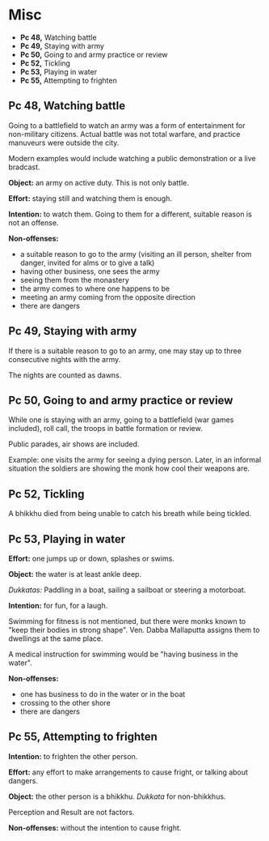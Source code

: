 # Misc

-   **Pc 48,** Watching battle
-   **Pc 49,** Staying with army
-   **Pc 50,** Going to and army practice or review
-   **Pc 52,** Tickling
-   **Pc 53,** Playing in water
-   **Pc 55,** Attempting to frighten

## Pc 48, Watching battle

<!-- latex
\begin{multicols}{2}
-->

Going to a battlefield to watch an army was a form of entertainment for
non-military citizens. Actual battle was not total warfare, and practice
manuveurs were outside the city.

Modern examples would include watching a public demonstration or a live
bradcast.

**Object:** an army on active duty. This is not only battle.

**Effort:** staying still and watching them is enough.

**Intention:** to watch them. Going to them for a different, suitable
reason is not an offense.

<!-- latex
\columnbreak
-->

**Non-offenses:**

-   a suitable reason to go to the army (visiting an ill person, shelter
    from danger, invited for alms or to give a talk)
-   having other business, one sees the army
-   seeing them from the monastery
-   the army comes to where one happens to be
-   meeting an army coming from the opposite direction
-   there are dangers

<!-- latex
\end{multicols}
-->

## Pc 49, Staying with army

If there is a suitable reason to go to an army, one may stay up to three
consecutive nights with the army.

The nights are counted as dawns.

## Pc 50, Going to and army practice or review

While one is staying with an army, going to a battlefield (war games
included), roll call, the troops in battle formation or review.

Public parades, air shows are included.

Example: one visits the army for seeing a dying person. Later, in an
informal situation the soldiers are showing the monk how cool their
weapons are.

## Pc 52, Tickling

A bhikkhu died from being unable to catch his breath while being
tickled.

<!-- latex
\clearpage
-->

## Pc 53, Playing in water

<!-- latex
\begin{multicols}{2}
-->

**Effort:** one jumps up or down, splashes or swims.

**Object:** the water is at least ankle deep.

*Dukkatas:* Paddling in a boat, sailing a sailboat or steering a
motorboat.

**Intention:** for fun, for a laugh.

Swimming for fitness is not mentioned, but there were monks known to
"keep their bodies in strong shape". Ven. Dabba Mallaputta assigns them
to dwellings at the same place.

A medical instruction for swimming would be "having business in the
water".

**Non-offenses:**

-   one has business to do in the water or in the boat
-   crossing to the other shore
-   there are dangers

<!-- latex
\end{multicols}
-->

## Pc 55, Attempting to frighten

**Intention:** to frighten the other person.

**Effort:** any effort to make arrangements to cause fright, or talking
about dangers.

**Object:** the other person is a bhikkhu. *Dukkata* for non-bhikkhus.

Perception and Result are not factors.

**Non-offenses:** without the intention to cause fright.
